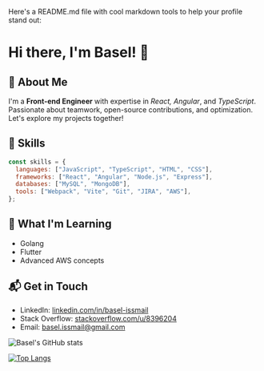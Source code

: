 Here's a README.md file with cool markdown tools to help your profile stand out:

# Hi there, I'm Basel! 👋

## 🚀 About Me

I'm a **Front-end Engineer** with expertise in _React, Angular_, and _TypeScript_. Passionate about teamwork, open-source contributions, and optimization. Let's explore my projects together!

## 🔧 Skills

```javascript
const skills = {
  languages: ["JavaScript", "TypeScript", "HTML", "CSS"],
  frameworks: ["React", "Angular", "Node.js", "Express"],
  databases: ["MySQL", "MongoDB"],
  tools: ["Webpack", "Vite", "Git", "JIRA", "AWS"],
};
```

## 🌱 What I'm Learning

- Golang
- Flutter
- Advanced AWS concepts

## 📬 Get in Touch

- LinkedIn: [linkedin.com/in/basel-issmail](https://www.linkedin.com/in/basel-issmail/)
- Stack Overflow: [stackoverflow.com/u/8396204](https://stackoverflow.com/users/8396204/)
- Email: [basel.issmail@gmail.com](mailto:basel.issmail@gmail.com)

![Basel's GitHub stats](https://github-readme-stats.vercel.app/api?username=issmail-basel&show_icons=true&theme=radical)

[![Top Langs](https://github-readme-stats.vercel.app/api/top-langs/?username=issmail-basel&layout=compact&theme=radical)](https://github.com/anuraghazra/github-readme-stats)
